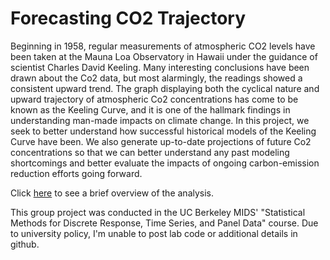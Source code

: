 # Forecasting CO2 Trajectory

Beginning in 1958, regular measurements of atmospheric CO2 levels have been taken at the Mauna Loa Observatory in Hawaii under the guidance of scientist Charles David Keeling. Many interesting conclusions have been drawn about the Co2 data, but most alarmingly, the readings showed a consistent upward trend. The graph displaying both the cyclical nature and upward trajectory of atmospheric Co2 concentrations has come to be known as the Keeling Curve, and it is one of the hallmark findings in understanding man-made impacts on climate change. In this project, we seek to better understand how successful historical models of the Keeling Curve have been. We also generate up-to-date projections of future Co2 concentrations so that we can better understand any past modeling shortcomings and better evaluate the impacts of ongoing carbon-emission reduction efforts going forward.

Click [here](https://github.com/haschuele/CO2/blob/main/Analysis%20Overview.md) to see a brief overview of the analysis.

This group project was conducted in the UC Berkeley MIDS' "Statistical Methods for Discrete Response, Time Series, and Panel Data" course. Due to university policy, I'm unable to post lab code or additional details in github.

